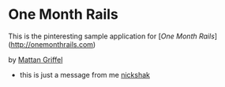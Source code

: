 # One Month Rails

This is the pinteresting sample application for
[*One Month Rails*] (http://onemonthrails.com)

by [Mattan Griffel](http://mattangriffel.com)

- this is just a message from me [nickshak](http://bigassmessage.com/eb2ae)